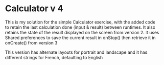 # Calculator v 4

This is my solution for the simple Calculator exercise, with the
added code to retain the last calculation done (input & result) between 
runtimes.   It also  retains the state of the result displayed on the screen
from version 2.  It uses Shared preferences to save the current result
in onStop() then retrieve it in onCreate() from version 3

This version has alternate layouts for portrait and landscape and
it has different strings for French, defaulting to English
